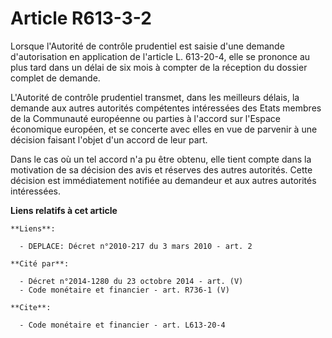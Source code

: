 # Article R613-3-2

Lorsque l'Autorité de contrôle prudentiel est saisie d'une demande d'autorisation en application de l'article L. 613-20-4,
elle se prononce au plus tard dans un délai de six mois à compter de la réception du dossier complet de demande. 

L'Autorité de contrôle prudentiel transmet, dans les meilleurs délais, la demande aux autres autorités compétentes
intéressées des Etats membres de la Communauté européenne ou parties à l'accord sur l'Espace économique européen, et se
concerte avec elles en vue de parvenir à une décision faisant l'objet d'un accord de leur part. 

Dans le cas où un tel accord n'a pu être obtenu, elle tient compte dans la motivation de sa décision des avis et réserves des
autres autorités. Cette décision est immédiatement notifiée au demandeur et aux autres autorités intéressées.

**Liens relatifs à cet article**

	**Liens**:

	  - DEPLACE: Décret n°2010-217 du 3 mars 2010 - art. 2

	**Cité par**:

	  - Décret n°2014-1280 du 23 octobre 2014 - art. (V)
	  - Code monétaire et financier - art. R736-1 (V)

	**Cite**:

	  - Code monétaire et financier - art. L613-20-4
